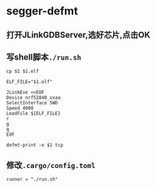 # segger-defmt
## 打开JLinkGDBServer,选好芯片,点击OK
## 写shell脚本`./run.sh`
```
cp $1 $1.elf

ELF_FILE="$1.elf"

JLinkExe <<EOF
Device nrf52840_xxaa
SelectInterface SWD
Speed 4000
LoadFile ${ELF_FILE}
r
g
q
EOF

defmt-print -e $1 tcp
```
## 修改`.cargo/config.toml`
```
runner = "./run.sh"
```